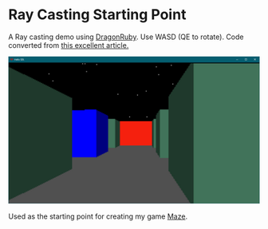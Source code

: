 # Ray Casting Starting Point

A Ray casting demo using [DragonRuby](https://dragonruby.itch.io/dragonruby-gtk). Use WASD (QE to rotate). Code converted from [this excellent article.](https://lodev.org/cgtutor/raycasting.html)

![Screenshot](https://raw.githubusercontent.com/jasemagee/raycasting-starting-point/master/Screenshot.jpg)

Used as the starting point for creating my game [Maze](https://jasemagee.itch.io/maze).
